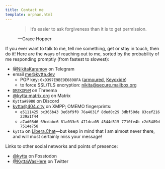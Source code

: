 ```yaml
---
title: Contact me
template: orphan.html
---
```


<figure>
    <blockquote>
        <p>It’s easier to ask forgiveness than it is to get permission.</p>
    </blockquote>
    <figcaption>—Grace Hopper</figcaption>
</figure>

If you ever want to talk to me, tell me something, get or stay in touch, then do it! Here are the ways of reaching out to me, sorted by the probability of me responding promptly (from fastest to slowest):

- [@NikitaKaramov](https://t.me/NikitaKaramov) on Telegram
- email <me@kytta.dev>
  - PGP key: `0xD397E9BE9E6898FA` ([armoured](https://keys.openpgp.org/vks/v1/by-fingerprint/AF6C280C2A34D3F39BED9366D397E9BE9E6898FA), [Keyoxide](https://keyoxide.org/af6c280c2a34d3f39bed9366d397e9be9e6898fa))
  - to force SSL/TLS encryption: <nikita@secure.mailbox.org>
- [`DMZKXPNM`](https://threema.id/DMZKXPNM) on Threema
- [@kytta:matrix.org](https://matrix.to/#/@kytta:matrix.org) on Matrix
- `Kytta#9980` on Discord
- [kytta@404.city](xmpp:kytta@404.city) on XMPP; OMEMO fingerprints:
  - `e5111425 bc365b43 3e6bf9f0 76a4031f 8ded0c29 3dbf50de 83cef216 239a1f44`
  - `a7ad08d6 69cdabc6 81a033e3 471dca05 4544d515 7710fe4b c2d5489d 7514e758`
- `kytta` on [Libera.Chat](ircs://irc.libera.chat:6697)—but keep in mind that I am almost never there, and will most certainly miss your message!

Links to other social networks and points of presence:

- <a href="https://fosstodon.org/@kytta" rel="me">@kytta</a> on Fosstodon
- [@KyttaWasHere](https://twitter.com/KyttaWasHere) on Twitter
